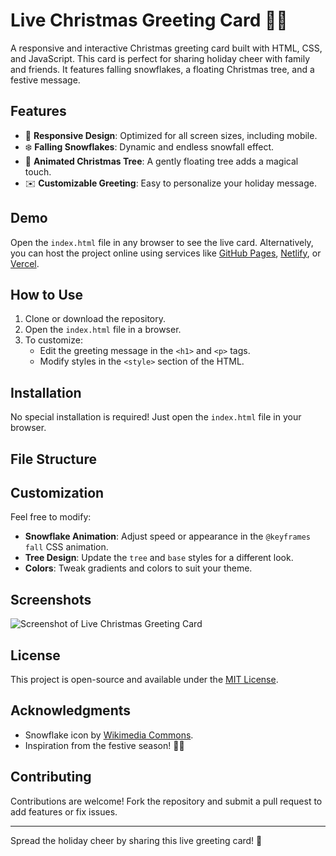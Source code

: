 # Live Christmas Greeting Card 🎄✨

A responsive and interactive Christmas greeting card built with HTML, CSS, and JavaScript. This card is perfect for sharing holiday cheer with family and friends. It features falling snowflakes, a floating Christmas tree, and a festive message.

## Features
- 🎅 **Responsive Design**: Optimized for all screen sizes, including mobile.
- ❄️ **Falling Snowflakes**: Dynamic and endless snowfall effect.
- 🌲 **Animated Christmas Tree**: A gently floating tree adds a magical touch.
- ✉️ **Customizable Greeting**: Easy to personalize your holiday message.

## Demo
Open the `index.html` file in any browser to see the live card. Alternatively, you can host the project online using services like [GitHub Pages](https://pages.github.com/), [Netlify](https://www.netlify.com/), or [Vercel](https://vercel.com/).

## How to Use
1. Clone or download the repository.
2. Open the `index.html` file in a browser.
3. To customize:
   - Edit the greeting message in the `<h1>` and `<p>` tags.
   - Modify styles in the `<style>` section of the HTML.

## Installation
No special installation is required! Just open the `index.html` file in your browser.

## File Structure


## Customization
Feel free to modify:
- **Snowflake Animation**: Adjust speed or appearance in the `@keyframes fall` CSS animation.
- **Tree Design**: Update the `tree` and `base` styles for a different look.
- **Colors**: Tweak gradients and colors to suit your theme.

## Screenshots
![Screenshot of Live Christmas Greeting Card](https://via.placeholder.com/800x400?text=Add+a+screenshot+of+your+card)

## License
This project is open-source and available under the [MIT License](https://opensource.org/licenses/MIT).

## Acknowledgments
- Snowflake icon by [Wikimedia Commons](https://commons.wikimedia.org).
- Inspiration from the festive season! 🎅🎄

## Contributing
Contributions are welcome! Fork the repository and submit a pull request to add features or fix issues.

---

Spread the holiday cheer by sharing this live greeting card! 🎉
